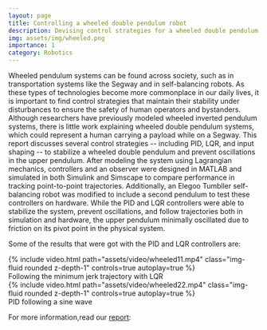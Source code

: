 ```yaml
---
layout: page
title: Controlling a wheeled double pendulum robot
description: Devising control strategies for a wheeled double pendulum robot
img: assets/img/wheeled.png
importance: 1
category: Robotics
---
```


Wheeled pendulum systems can be found across society, such as in transportation systems like the Segway and in self-balancing robots. As these types of technologies become more commonplace in our daily lives, it is important to find control strategies that maintain their stability under disturbances to ensure the safety of human operators and bystanders. Although researchers have previously modeled wheeled inverted pendulum systems, there is little work explaining wheeled double pendulum systems, which could represent a human carrying a payload while on a Segway. This report discusses several control strategies -- including PID, LQR, and input shaping -- to stabilize a wheeled double pendulum and prevent oscillations in the upper pendulum. After modeling the system using Lagrangian mechanics, controllers and an observer were designed in MATLAB and simulated in both Simulink and Simscape to compare performance in tracking point-to-point trajectories. Additionally, an Elegoo Tumbller self-balancing robot was modified to include a second pendulum to test these controllers on hardware. While the PID and LQR controllers were able to stabilize the system, prevent oscillations, and follow trajectories both in simulation and hardware, the upper pendulum minimally oscillated due to friction on its pivot point in the physical system. 

Some of the results that were got with the PID and LQR controllers are:

<div class="col-sm mt-3 mt-md-0">
        {% include video.html path="assets/video/wheeled11.mp4" class="img-fluid rounded z-depth-1" controls=true autoplay=true %}
</div>

<div class="caption">
    Following the minimum jerk trajectory with LQR
</div>

<div class="col-sm mt-3 mt-md-0">
        {% include video.html path="assets/video/wheeled22.mp4" class="img-fluid rounded z-depth-1" controls=true autoplay=true %}
</div>

<div class="caption">
    PID following a sine wave
</div>

For more information,read our [report](https://drive.google.com/file/d/1EzeNNdNugV0EUZQofzTWvP74nE7-yNlV/view?usp=drive_link):<br>
